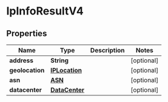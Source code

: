

# IpInfoResultV4


## Properties

| Name | Type | Description | Notes |
|------------ | ------------- | ------------- | -------------|
|**address** | **String** |  |  [optional] |
|**geolocation** | [**IPLocation**](IPLocation.md) |  |  [optional] |
|**asn** | [**ASN**](ASN.md) |  |  [optional] |
|**datacenter** | [**DataCenter**](DataCenter.md) |  |  [optional] |



